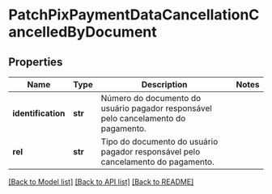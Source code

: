 # PatchPixPaymentDataCancellationCancelledByDocument

## Properties
Name | Type | Description | Notes
------------ | ------------- | ------------- | -------------
**identification** | **str** | Número do documento do usuário pagador responsável pelo cancelamento do pagamento. | 
**rel** | **str** | Tipo do documento do usuário pagador responsável pelo cancelamento do pagamento. | 

[[Back to Model list]](../README.md#documentation-for-models) [[Back to API list]](../README.md#documentation-for-api-endpoints) [[Back to README]](../README.md)

